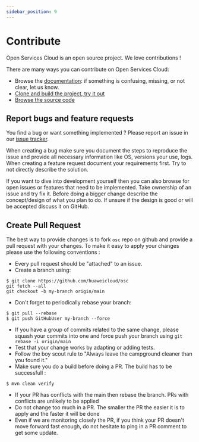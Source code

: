 ```yaml
---
sidebar_position: 9
---
```


# Contribute

Open Services Cloud is an open source project. We love contributions !

There are many ways you can contribute on Open Services Cloud:

* Browse the [documentation](intro): if something is confusing, missing, or not clear, let us know.
* [Clone and build the project, try it out](runtime)
* [Browse the source code](https://github.com/huaweicloud/osc)

## Report bugs and feature requests

You find a bug or want something implemented ? Please report an issue in our [issue tracker](https://github.com/huaweicloud/osc/issues).

When creating a bug make sure you document the steps to reproduce the issue and provide all necessary information like OS, versions your use, logs. When creating a feature request document your requirements first. Try to not directly describe the solution.

If you want to dive into development yourself then you can also browse for open issues or features that need to be implemented. Take ownership of an issue and try fix it. Before doing a bigger change describe the concept/design of what you plan to do. If unsure if the design is good or will be accepted discuss it on GitHub.

## Create Pull Request

The best way to provide changes is to fork `osc` repo on github and provide a pull request with your changes. To make it easy to apply your changes please use the following conventions :

* Every pull request should be "attached" to an issue.
* Create a branch using:
```shell
$ git clone https://github.com/huaweicloud/osc
git fetch --all
git checkout -b my-branch origin/main
```
* Don't forget to periodically rebase your branch:
```shell
$ git pull --rebase
$ git push GitHubUser my-branch --force
```
* If you have a group of commits related to the same change, please squash your commits into one and force push your branch using `git rebase -i origin/main`
* Test that your change works by adapting or adding tests.
* Follow the boy scout rule to "Always leave the campground cleaner than you found it."
* Make sure you do a build before doing a PR. The build has to be successfull :
```shell
$ mvn clean verify
```
* If your PR has conflicts with the main then rebase the branch. PRs with conflicts are unlikely to be applied
* Do not change too much in a PR. The smaller the PR the easier it is to apply and the faster it will be done
* Even if we are monitoring closely the PR, if you think your PR doesn't move forward fast enough, do not hesitate to ping in a PR comment to get some update.

